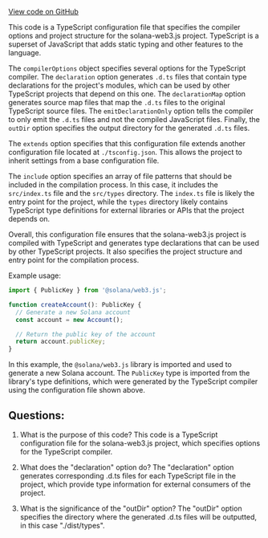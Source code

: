 [View code on GitHub](https://github.com/solana-labs/solana-web3.js/blob/master/packages/rpc-transport/tsconfig.declarations.json)

This code is a TypeScript configuration file that specifies the compiler options and project structure for the solana-web3.js project. TypeScript is a superset of JavaScript that adds static typing and other features to the language. 

The `compilerOptions` object specifies several options for the TypeScript compiler. The `declaration` option generates `.d.ts` files that contain type declarations for the project's modules, which can be used by other TypeScript projects that depend on this one. The `declarationMap` option generates source map files that map the `.d.ts` files to the original TypeScript source files. The `emitDeclarationOnly` option tells the compiler to only emit the `.d.ts` files and not the compiled JavaScript files. Finally, the `outDir` option specifies the output directory for the generated `.d.ts` files.

The `extends` option specifies that this configuration file extends another configuration file located at `./tsconfig.json`. This allows the project to inherit settings from a base configuration file.

The `include` option specifies an array of file patterns that should be included in the compilation process. In this case, it includes the `src/index.ts` file and the `src/types` directory. The `index.ts` file is likely the entry point for the project, while the `types` directory likely contains TypeScript type definitions for external libraries or APIs that the project depends on.

Overall, this configuration file ensures that the solana-web3.js project is compiled with TypeScript and generates type declarations that can be used by other TypeScript projects. It also specifies the project structure and entry point for the compilation process. 

Example usage:

```typescript
import { PublicKey } from '@solana/web3.js';

function createAccount(): PublicKey {
  // Generate a new Solana account
  const account = new Account();

  // Return the public key of the account
  return account.publicKey;
}
```

In this example, the `@solana/web3.js` library is imported and used to generate a new Solana account. The `PublicKey` type is imported from the library's type definitions, which were generated by the TypeScript compiler using the configuration file shown above.
## Questions: 
 1. What is the purpose of this code?
   This code is a TypeScript configuration file for the solana-web3.js project, which specifies options for the TypeScript compiler.

2. What does the "declaration" option do?
   The "declaration" option generates corresponding .d.ts files for each TypeScript file in the project, which provide type information for external consumers of the project.

3. What is the significance of the "outDir" option?
   The "outDir" option specifies the directory where the generated .d.ts files will be outputted, in this case "./dist/types".